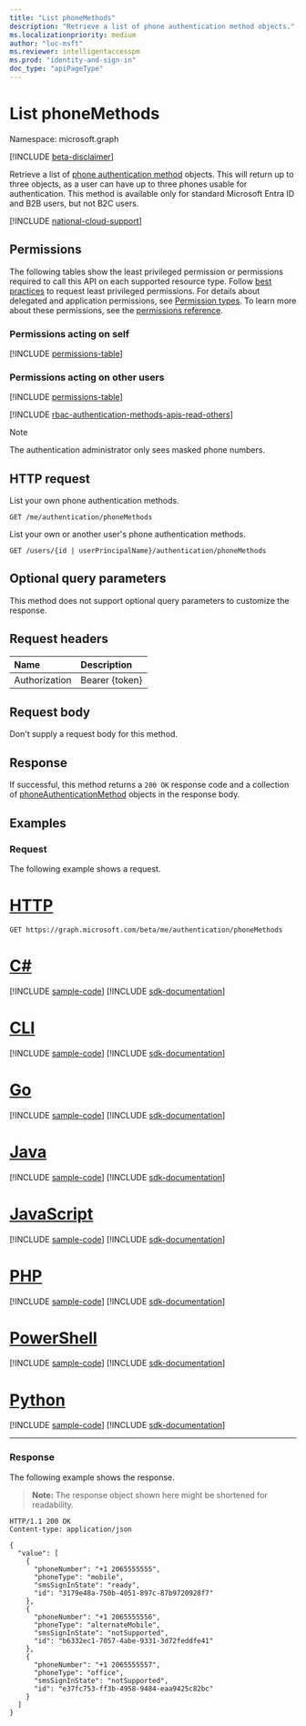 ```yaml
---
title: "List phoneMethods"
description: "Retrieve a list of phone authentication method objects."
ms.localizationpriority: medium
author: "luc-msft"
ms.reviewer: intelligentaccesspm
ms.prod: "identity-and-sign-in"
doc_type: "apiPageType"
---
```


# List phoneMethods

Namespace: microsoft.graph

[!INCLUDE [beta-disclaimer](../../includes/beta-disclaimer.md)]

Retrieve a list of [phone authentication method](../resources/phoneauthenticationmethod.md) objects. This will return up to three objects, as a user can have up to three phones usable for authentication. This method is available only for standard Microsoft Entra ID and B2B users, but not B2C users.

[!INCLUDE [national-cloud-support](../../includes/global-us.md)]

## Permissions

The following tables show the least privileged permission or permissions required to call this API on each supported resource type. Follow [best practices](/graph/permissions-overview#best-practices-for-using-microsoft-graph-permissions) to request least privileged permissions. For details about delegated and application permissions, see [Permission types](/graph/permissions-overview#permission-types). To learn more about these permissions, see the [permissions reference](/graph/permissions-reference).

### Permissions acting on self

<!-- { "blockType": "permissions", "name": "authentication_list_phonemethods" } -->
[!INCLUDE [permissions-table](../includes/permissions/authentication-list-phonemethods-permissions.md)]

### Permissions acting on other users

<!-- { "blockType": "permissions", "name": "authentication_list_phonemethods_2" } -->
[!INCLUDE [permissions-table](../includes/permissions/authentication-list-phonemethods-2-permissions.md)]

[!INCLUDE [rbac-authentication-methods-apis-read-others](../includes/rbac-for-apis/rbac-authentication-methods-apis-read-others.md)]

> [!NOTE]
> The authentication administrator only sees masked phone numbers.

## HTTP request

List your own phone authentication methods.
<!-- { "blockType": "ignored" } -->
``` http
GET /me/authentication/phoneMethods
```

List your own or another user's phone authentication methods.
<!-- { "blockType": "ignored" } -->
``` http
GET /users/{id | userPrincipalName}/authentication/phoneMethods
```

## Optional query parameters

This method does not support optional query parameters to customize the response.

## Request headers

| Name      |Description|
|:----------|:----------|
| Authorization | Bearer {token} |

## Request body

Don't supply a request body for this method.

## Response

If successful, this method returns a `200 OK` response code and a collection of [phoneAuthenticationMethod](../resources/phoneauthenticationmethod.md) objects in the response body.

## Examples

### Request

The following example shows a request.

# [HTTP](#tab/http)
<!-- {
  "blockType": "request",
  "name": "get_phonemethods"
}-->

```msgraph-interactive
GET https://graph.microsoft.com/beta/me/authentication/phoneMethods
```

# [C#](#tab/csharp)
[!INCLUDE [sample-code](../includes/snippets/csharp/get-phonemethods-csharp-snippets.md)]
[!INCLUDE [sdk-documentation](../includes/snippets/snippets-sdk-documentation-link.md)]

# [CLI](#tab/cli)
[!INCLUDE [sample-code](../includes/snippets/cli/get-phonemethods-cli-snippets.md)]
[!INCLUDE [sdk-documentation](../includes/snippets/snippets-sdk-documentation-link.md)]

# [Go](#tab/go)
[!INCLUDE [sample-code](../includes/snippets/go/get-phonemethods-go-snippets.md)]
[!INCLUDE [sdk-documentation](../includes/snippets/snippets-sdk-documentation-link.md)]

# [Java](#tab/java)
[!INCLUDE [sample-code](../includes/snippets/java/get-phonemethods-java-snippets.md)]
[!INCLUDE [sdk-documentation](../includes/snippets/snippets-sdk-documentation-link.md)]

# [JavaScript](#tab/javascript)
[!INCLUDE [sample-code](../includes/snippets/javascript/get-phonemethods-javascript-snippets.md)]
[!INCLUDE [sdk-documentation](../includes/snippets/snippets-sdk-documentation-link.md)]

# [PHP](#tab/php)
[!INCLUDE [sample-code](../includes/snippets/php/get-phonemethods-php-snippets.md)]
[!INCLUDE [sdk-documentation](../includes/snippets/snippets-sdk-documentation-link.md)]

# [PowerShell](#tab/powershell)
[!INCLUDE [sample-code](../includes/snippets/powershell/get-phonemethods-powershell-snippets.md)]
[!INCLUDE [sdk-documentation](../includes/snippets/snippets-sdk-documentation-link.md)]

# [Python](#tab/python)
[!INCLUDE [sample-code](../includes/snippets/python/get-phonemethods-python-snippets.md)]
[!INCLUDE [sdk-documentation](../includes/snippets/snippets-sdk-documentation-link.md)]

---

### Response

The following example shows the response.

> **Note:** The response object shown here might be shortened for readability.

<!-- {
  "blockType": "response",
  "truncated": true,
  "@odata.type": "microsoft.graph.phoneAuthenticationMethod",
  "isCollection": true
} -->

```http
HTTP/1.1 200 OK
Content-type: application/json

{
  "value": [
    {
      "phoneNumber": "+1 2065555555",
      "phoneType": "mobile",
      "smsSignInState": "ready",
      "id": "3179e48a-750b-4051-897c-87b9720928f7"
    },
    {
      "phoneNumber": "+1 2065555556",
      "phoneType": "alternateMobile",
      "smsSignInState": "notSupported",
      "id": "b6332ec1-7057-4abe-9331-3d72feddfe41"
    },
    {
      "phoneNumber": "+1 2065555557",
      "phoneType": "office",
      "smsSignInState": "notSupported",
      "id": "e37fc753-ff3b-4958-9484-eaa9425c82bc"
    }
  ]
}
```

<!-- uuid: 16cd6b66-4b1a-43a1-adaf-3a886856ed98
2019-02-04 14:57:30 UTC -->
<!-- {
  "type": "#page.annotation",
  "description": "List phoneMethods",
  "keywords": "",
  "section": "documentation",
  "tocPath": ""
}-->
